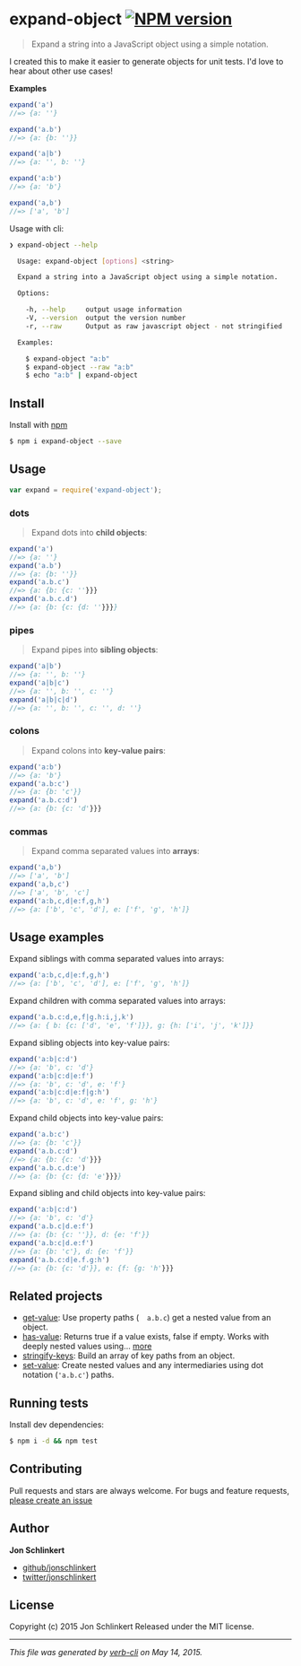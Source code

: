 # expand-object [![NPM version](https://badge.fury.io/js/expand-object.svg)](http://badge.fury.io/js/expand-object)

> Expand a string into a JavaScript object using a simple notation.

I created this to make it easier to generate objects for unit tests. I'd love to hear about other use cases!

**Examples**

```js
expand('a')
//=> {a: ''}

expand('a.b')
//=> {a: {b: ''}}

expand('a|b')
//=> {a: '', b: ''}

expand('a:b')
//=> {a: 'b'}

expand('a,b')
//=> ['a', 'b']
```

Usage with cli:

```sh
❯ expand-object --help

  Usage: expand-object [options] <string>

  Expand a string into a JavaScript object using a simple notation.

  Options:

    -h, --help     output usage information
    -V, --version  output the version number
    -r, --raw      Output as raw javascript object - not stringified

  Examples:

    $ expand-object "a:b"
    $ expand-object --raw "a:b"
    $ echo "a:b" | expand-object
```

## Install

Install with [npm](https://www.npmjs.com/)

```sh
$ npm i expand-object --save
```

## Usage

```js
var expand = require('expand-object');
```

### dots

> Expand dots into **child objects**:

```js
expand('a')
//=> {a: ''}
expand('a.b')
//=> {a: {b: ''}}
expand('a.b.c')
//=> {a: {b: {c: ''}}}
expand('a.b.c.d')
//=> {a: {b: {c: {d: ''}}}}
```

### pipes

> Expand pipes into **sibling objects**:

```js
expand('a|b')
//=> {a: '', b: ''}
expand('a|b|c')
//=> {a: '', b: '', c: ''}
expand('a|b|c|d')
//=> {a: '', b: '', c: '', d: ''}
```

### colons

> Expand colons into **key-value pairs**:

```js
expand('a:b')
//=> {a: 'b'}
expand('a.b:c')
//=> {a: {b: 'c'}}
expand('a.b.c:d')
//=> {a: {b: {c: 'd'}}}
```

### commas

> Expand comma separated values into **arrays**:

```js
expand('a,b')
//=> ['a', 'b']
expand('a,b,c')
//=> ['a', 'b', 'c']
expand('a:b,c,d|e:f,g,h')
//=> {a: ['b', 'c', 'd'], e: ['f', 'g', 'h']}
```

## Usage examples

Expand siblings with comma separated values into arrays:

```js
expand('a:b,c,d|e:f,g,h')
//=> {a: ['b', 'c', 'd'], e: ['f', 'g', 'h']}
```

Expand children with comma separated values into arrays:

```js
expand('a.b.c:d,e,f|g.h:i,j,k')
//=> {a: { b: {c: ['d', 'e', 'f']}}, g: {h: ['i', 'j', 'k']}}
```

Expand sibling objects into key-value pairs:

```js
expand('a:b|c:d')
//=> {a: 'b', c: 'd'}
expand('a:b|c:d|e:f')
//=> {a: 'b', c: 'd', e: 'f'}
expand('a:b|c:d|e:f|g:h')
//=> {a: 'b', c: 'd', e: 'f', g: 'h'}
```

Expand child objects into key-value pairs:

```js
expand('a.b:c')
//=> {a: {b: 'c'}}
expand('a.b.c:d')
//=> {a: {b: {c: 'd'}}}
expand('a.b.c.d:e')
//=> {a: {b: {c: {d: 'e'}}}}
```

Expand sibling and child objects into key-value pairs:

```js
expand('a:b|c:d')
//=> {a: 'b', c: 'd'}
expand('a.b.c|d.e:f')
//=> {a: {b: {c: ''}}, d: {e: 'f'}}
expand('a.b:c|d.e:f')
//=> {a: {b: 'c'}, d: {e: 'f'}}
expand('a.b.c:d|e.f.g:h')
//=> {a: {b: {c: 'd'}}, e: {f: {g: 'h'}}}
```

## Related projects

* [get-value](https://github.com/jonschlinkert/get-value): Use property paths (`  a.b.c`) get a nested value from an object.
* [has-value](https://github.com/jonschlinkert/has-value): Returns true if a value exists, false if empty. Works with deeply nested values using… [more](https://github.com/jonschlinkert/has-value)
* [stringify-keys](https://github.com/doowb/stringify-keys): Build an array of key paths from an object.
* [set-value](https://github.com/jonschlinkert/set-value): Create nested values and any intermediaries using dot notation (`'a.b.c'`) paths.

## Running tests

Install dev dependencies:

```sh
$ npm i -d && npm test
```

## Contributing

Pull requests and stars are always welcome. For bugs and feature requests, [please create an issue](https://github.com/jonschlinkert/expand-object/issues/new)

## Author

**Jon Schlinkert**

+ [github/jonschlinkert](https://github.com/jonschlinkert)
+ [twitter/jonschlinkert](http://twitter.com/jonschlinkert)

## License

Copyright (c) 2015 Jon Schlinkert
Released under the MIT license.

***

_This file was generated by [verb-cli](https://github.com/assemble/verb-cli) on May 14, 2015._